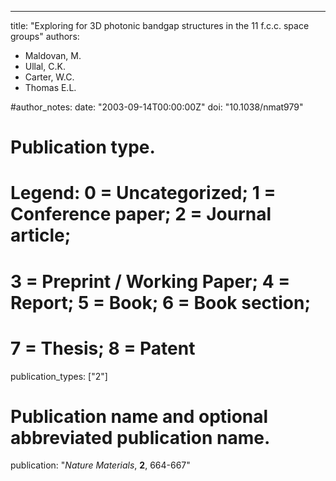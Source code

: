 ---
title: "Exploring for 3D photonic bandgap structures in the 11 f.c.c. space groups"
authors:
- Maldovan, M.
- Ullal, C.K.
- Carter, W.C.
- Thomas E.L.

#author_notes:
date: "2003-09-14T00:00:00Z"
doi: "10.1038/nmat979"

# Publication type.
# Legend: 0 = Uncategorized; 1 = Conference paper; 2 = Journal article;
# 3 = Preprint / Working Paper; 4 = Report; 5 = Book; 6 = Book section;
# 7 = Thesis; 8 = Patent
publication_types: ["2"]

# Publication name and optional abbreviated publication name.
publication: "*Nature Materials*, **2**, 664-667"